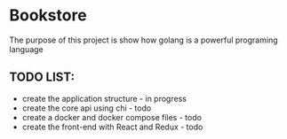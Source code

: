# Bookstore

The purpose of this project is show how golang is a powerful programing language

## TODO LIST:

- create the application structure - in progress
- create the core api using chi - todo
- create a docker and docker compose files - todo
- create the front-end with React and Redux - todo
